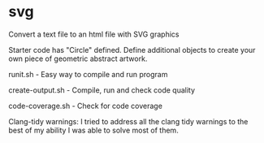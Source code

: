 # svg

Convert a text file to an html file with SVG graphics

Starter code has "Circle" defined.
Define additional objects to create your own piece of geometric abstract artwork.


runit.sh - Easy way to compile and run program

create-output.sh - Compile, run and check code quality

code-coverage.sh - Check for code coverage

Clang-tidy warnings:
I tried to address all the clang tidy warnings to the best of my ability I was able to solve most of them. 